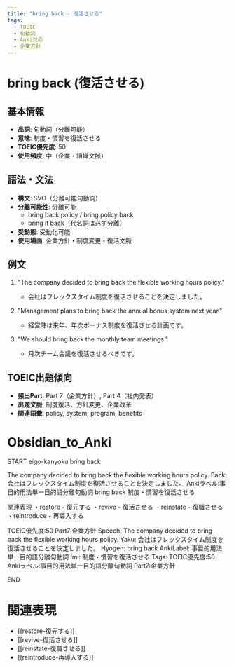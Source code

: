 ```yaml
---
title: "bring back - 復活させる"
tags:
  - TOEIC
  - 句動詞
  - Anki対応
  - 企業方針
---
```


# bring back (復活させる)

## 基本情報
- **品詞**: 句動詞（分離可能）
- **意味**: 制度・慣習を復活させる
- **TOEIC優先度**: 50
- **使用頻度**: 中（企業・組織文脈）

## 語法・文法
- **構文**: SVO（分離可能句動詞）
- **分離可能性**: 分離可能
  - bring back policy / bring policy back
  - bring it back（代名詞は必ず分離）
- **受動態**: 受動化可能
- **使用場面**: 企業方針・制度変更・復活文脈

## 例文
1. "The company decided to bring back the flexible working hours policy."
   - 会社はフレックスタイム制度を復活させることを決定しました。

2. "Management plans to bring back the annual bonus system next year."
   - 経営陣は来年、年次ボーナス制度を復活させる計画です。

3. "We should bring back the monthly team meetings."
   - 月次チーム会議を復活させるべきです。

## TOEIC出題傾向
- **頻出Part**: Part 7（企業方針）, Part 4（社内発表）
- **出題文脈**: 制度復活、方針変更、企業改革
- **関連語彙**: policy, system, program, benefits

# Obsidian_to_Anki
START
eigo-kanyoku
bring back

The company decided to bring back the flexible working hours policy.
Back: 
会社はフレックスタイム制度を復活させることを決定しました。
Ankiラベル:事目的用法単一目的語分離句動詞
bring back
制度・慣習を復活させる

関連表現
・restore - 復元する
・revive - 復活させる
・reinstate - 復職させる
・reintroduce - 再導入する

TOEIC優先度:50
Part7:企業方針
Speech: The company decided to bring back the flexible working hours policy.
Yaku: 会社はフレックスタイム制度を復活させることを決定しました。
Hyogen: bring back
AnkiLabel: 事目的用法単一目的語分離句動詞
Imi: 制度・慣習を復活させる
Tags: TOEIC優先度:50 Ankiラベル:事目的用法単一目的語分離句動詞 Part7:企業方針
<!--ID: 1754240824802-->
END

# 関連表現
- [[restore-復元する]]
- [[revive-復活させる]]
- [[reinstate-復職させる]]
- [[reintroduce-再導入する]]